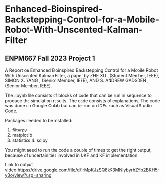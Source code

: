 # Enhanced-Bioinspired-Backstepping-Control-for-a-Mobile-Robot-With-Unscented-Kalman-Filter

## ENPM667 Fall 2023 Project 1
A Report on Enhanced Bioinspired Backstepping Control for a Mobile Robot With Unscented Kalman Filter, a paper by ZHE XU , (Student Member, IEEE), SIMON X. YANG , (Senior Member, IEEE), AND S. ANDREW GADSDEN , (Senior Member, IEEE).


The .ipynb file consists of blocks of code that can be run in sequence to produce the simulation results. The code consists of explanations. The code was done on Google Colab but can be run on IDEs such as Visual Studio Code.

Packages needed to be installed:

1. filterpy
2. matplotlib
3. statistics
4. scipy

You might need to run the code a couple of times to get the right output, because of uncertainities involved in UKF and KF implementation.


Link to output video:https://drive.google.com/file/d/1rMpKJzSQ8kK3MNlybyrhZYb2BKH5-y3o/view?usp=sharing
